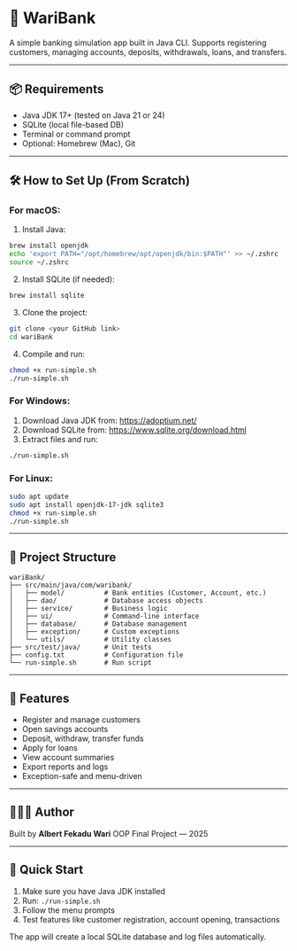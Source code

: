 # 🏦 WariBank

A simple banking simulation app built in Java CLI. Supports registering customers, managing accounts, deposits, withdrawals, loans, and transfers.

---

## 📦 Requirements

- Java JDK 17+ (tested on Java 21 or 24)
- SQLite (local file-based DB)
- Terminal or command prompt
- Optional: Homebrew (Mac), Git

---

## 🛠️ How to Set Up (From Scratch)

### For macOS:
1. Install Java:
```bash
brew install openjdk
echo 'export PATH="/opt/homebrew/opt/openjdk/bin:$PATH"' >> ~/.zshrc
source ~/.zshrc
```

2. Install SQLite (if needed):
```bash
brew install sqlite
```

3. Clone the project:
```bash
git clone <your GitHub link>
cd wariBank
```

4. Compile and run:
```bash
chmod +x run-simple.sh
./run-simple.sh
```

### For Windows:
1. Download Java JDK from: https://adoptium.net/
2. Download SQLite from: https://www.sqlite.org/download.html
3. Extract files and run:
```bash
./run-simple.sh
```

### For Linux:
```bash
sudo apt update
sudo apt install openjdk-17-jdk sqlite3
chmod +x run-simple.sh
./run-simple.sh
```

---

## 📂 Project Structure

```
wariBank/
├── src/main/java/com/waribank/
│   ├── model/          # Bank entities (Customer, Account, etc.)
│   ├── dao/            # Database access objects
│   ├── service/        # Business logic
│   ├── ui/             # Command-line interface
│   ├── database/       # Database management
│   ├── exception/      # Custom exceptions
│   └── utils/          # Utility classes
├── src/test/java/      # Unit tests
├── config.txt          # Configuration file
└── run-simple.sh       # Run script
```

---

## 🔑 Features

* Register and manage customers
* Open savings accounts
* Deposit, withdraw, transfer funds
* Apply for loans
* View account summaries
* Export reports and logs
* Exception-safe and menu-driven

---

## 👨🏽‍💻 Author

Built by **Albert Fekadu Wari**
OOP Final Project — 2025


---

## 🚀 Quick Start

1. Make sure you have Java JDK installed
2. Run: `./run-simple.sh`
3. Follow the menu prompts
4. Test features like customer registration, account opening, transactions

The app will create a local SQLite database and log files automatically.

